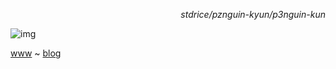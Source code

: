 <p align=right><i>stdrice/pznguin-kyun/p3nguin-kun</i></p>

![img](https://files.catbox.moe/xku92e.png)

[www](http://stdrice.github.io) ~ [blog](http://stdrice.bearblog.dev)
